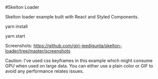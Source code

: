 #Skelton Loader 

Skelton loader example built with React and Styled Components. 

yarn install

yarn start  



Screenshots: https://github.com/giri-jeedigunta/skelton-loader/tree/master/screenshots

Caution: I've used css keyframes in this example which might consume GPU when used on large data. You can either use a plain color or GIF to avoid any performance relates issues.
